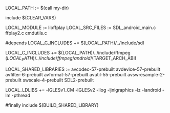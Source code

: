 LOCAL_PATH := $(call my-dir)

include $(CLEAR_VARS)

LOCAL_MODULE := libffplay
LOCAL_SRC_FILES := SDL_android_main.c ffplay2.c cmdutils.c

#depends
LOCAL_C_INCLUDES += $(LOCAL_PATH)/../include/sdl

LOCAL_C_INCLUDES += $(LOCAL_PATH)/../include/ffmpeg \
					$(LOCAL_PATH)/../include/ffmpeg/android/$(TARGET_ARCH_ABI)

LOCAL_SHARED_LIBRARIES := avcodec-57-prebuilt avdevice-57-prebuilt avfilter-6-prebuilt avformat-57-prebuilt avutil-55-prebuilt avswresample-2-prebuilt swscale-4-prebuilt SDL2-prebuilt

LOCAL_LDLIBS += -lGLESv1_CM -lGLESv2 -llog -ljnigraphics -lz -landroid -lm -pthread

#finally
include $(BUILD_SHARED_LIBRARY)
